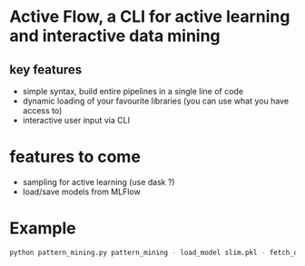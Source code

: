 # Active Flow, a CLI for active learning and interactive data mining

## key features
- simple syntax, build entire pipelines in a single line of code
- dynamic loading of your favourite libraries (you can use what you have access to)
- interactive user input via CLI

# features to come
- sampling for active learning (use dask ?)
- load/save models from MLFlow


# Example
```bash
python pattern_mining.py pattern_mining - load_model slim.pkl - fetch_data skmine.datasets.fimi.fetch_mushroom - active
```